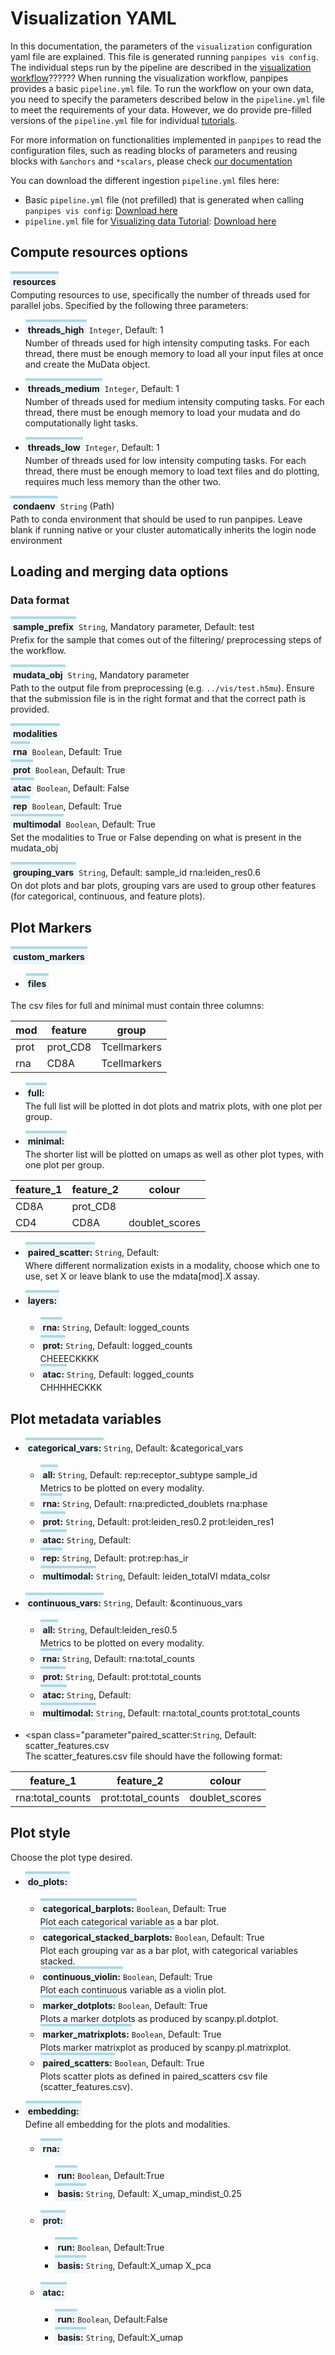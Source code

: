 <style>
  .parameter {
    border-top: 4px solid lightblue;
    background-color: rgba(173, 216, 230, 0.2);
    padding: 4px;
    display: inline-block;
    font-weight: bold;
  }
</style>

# Visualization YAML

In this documentation, the parameters of the `visualization` configuration yaml file are explained. 
This file is generated running `panpipes vis config`.  <br> The individual steps run by the pipeline are described in the [visualization workflow](WHEERREEEE)??????
When running the visualization workflow, panpipes provides a basic `pipeline.yml` file.
To run the workflow on your own data, you need to specify the parameters described below in the `pipeline.yml` file to meet the requirements of your data.
However, we do provide pre-filled versions of the `pipeline.yml` file for individual [tutorials](https://panpipes-pipelines.readthedocs.io/en/latest/tutorials/index.html).

For more information on functionalities implemented in `panpipes` to read the configuration files, such as reading blocks of parameters and reusing blocks with  `&anchors` and `*scalars`, please check [our documentation](./useful_info_on_yml.md)

You can download the different ingestion `pipeline.yml` files here:
- Basic `pipeline.yml` file (not prefilled) that is generated when calling `panpipes vis config`: [Download here](https://github.com/DendrouLab/panpipes/blob/main/panpipes/panpipes/pipeline_vis/pipeline.yml)
- `pipeline.yml` file for [Visualizing data Tutorial](https://panpipes-tutorials.readthedocs.io/en/latest/visualization/pipeline_yml.html): [Download here](https://panpipes-tutorials.readthedocs.io/en/latest/_downloads/29daa86241829b362152785caf30ab61/pipeline.yml)

## Compute resources options
<span class="parameter">resources</span><br>
Computing resources to use, specifically the number of threads used for parallel jobs.
Specified by the following three parameters:
  - <span class="parameter">threads_high</span> `Integer`, Default: 1<br>
        Number of threads used for high intensity computing tasks. 
        For each thread, there must be enough memory to load all your input files at once and create the MuData object.

  - <span class="parameter">threads_medium</span> `Integer`, Default: 1<br>
        Number of threads used for medium intensity computing tasks.
        For each thread, there must be enough memory to load your mudata and do computationally light tasks.

  - <span class="parameter">threads_low</span> `Integer`, Default: 1<br>
  	    Number of threads used for low intensity computing tasks.
        For each thread, there must be enough memory to load text files and do plotting, requires much less memory than the other two.

<span class="parameter">condaenv</span> `String` (Path)<br>
    Path to conda environment that should be used to run panpipes.
    Leave blank if running native or your cluster automatically inherits the login node environment

## Loading and merging data options
### Data format

<span class="parameter">sample_prefix</span> `String`, Mandatory parameter, Default: test<br>
Prefix for the sample that comes out of the filtering/ preprocessing steps of the workflow.

<span class="parameter">mudata_obj</span> `String`, Mandatory parameter <br>
 Path to the output file from preprocessing (e.g. `../vis/test.h5mu`).
 Ensure that the submission file is in the right format and that the correct path is provided.

<span class="parameter">modalities</span><br>
<span class="parameter">rna</span> `Boolean`, Default: True <br>
<span class="parameter">prot</span> `Boolean`, Default: True <br>
<span class="parameter">atac</span> `Boolean`, Default: False <br>
<span class="parameter">rep</span> `Boolean`, Default: True <br>
<span class="parameter">multimodal</span> `Boolean`, Default: True <br>
Set the modalities to True or False depending on what is present in the mudata_obj

<span class="parameter">grouping_vars</span> `String`, Default: sample_id  rna:leiden_res0.6 <br>
On dot plots and bar plots, grouping vars are used to group other features (for categorical, continuous, and feature plots).

## Plot Markers 
<span class="parameter">custom_markers</span><br>
  - <span class="parameter">files</span><br>
  
The csv files for full and minimal must contain three columns:

  | mod  | feature  | group        |
  |------|----------|--------------|
  | prot | prot_CD8 | Tcellmarkers |
  | rna  | CD8A     | Tcellmarkers |

  - <span class="parameter">full:</span><br>
The full list will be plotted in dot plots and matrix plots, with one plot per group. 

 - <span class="parameter">minimal:</span><br>
The shorter list will be plotted on umaps as well as other plot types, with one plot per group. 

 | feature_1 | feature_2 | colour         |
 |-----------|-----------|----------------|
 | CD8A      | prot_CD8  |                |
 | CD4       | CD8A      | doublet_scores |
    
  
- <span class="parameter">paired_scatter:</span>`String`, Default:  <br>
  Where different normalization exists in a modality, choose which one to use, set X or leave blank to use the mdata[mod].X assay. 

- <span class="parameter">layers:</span><br>
  - <span class="parameter">rna:</span>`String`, Default: logged_counts<br>
  - <span class="parameter">prot:</span>`String`, Default: logged_counts<br> CHEEECKKKK
  - <span class="parameter">atac:</span>`String`, Default: logged_counts<br> CHHHHECKKK
    
## Plot metadata variables 

- <span class="parameter">categorical_vars:</span>`String`, Default: &categorical_vars<br>
  - <span class="parameter">all:</span>`String`, Default: rep:receptor_subtype  sample_id<br>
Metrics to be plotted on every modality. 
  - <span class="parameter">rna:</span>`String`, Default: rna:predicted_doublets  rna:phase<br>
  - <span class="parameter">prot:</span>`String`, Default: prot:leiden_res0.2    prot:leiden_res1<br>
  - <span class="parameter">atac:</span>`String`, Default: <br>
  - <span class="parameter">rep:</span>`String`, Default: prot:rep:has_ir<br>
  - <span class="parameter">multimodal:</span>`String`, Default: leiden_totalVI    mdata_colsr<br>

- <span class="parameter">continuous_vars:</span>`String`, Default: &continuous_vars<br>
  - <span class="parameter">all:</span>`String`, Default:leiden_res0.5<br>
Metrics to be plotted on every modality. 
  - <span class="parameter">rna:</span>`String`, Default: rna:total_counts<br>
  - <span class="parameter">prot:</span>`String`, Default: prot:total_counts<br>
  - <span class="parameter">atac:</span>`String`, Default: <br>
  - <span class="parameter">multimodal:</span>`String`, Default: rna:total_counts    prot:total_counts<br>
  
- <span class="parameter"paired_scatter:</span>`String`, Default: scatter_features.csv<br>
The scatter_features.csv file should have the following format:

 | feature_1 | feature_2 | colour         |
 |-----------|-----------|----------------|
 |rna:total_counts | prot:total_counts  | doublet_scores|

## Plot style 
Choose the plot type desired. 
- <span class="parameter">do_plots:</span><br>
  - <span class="parameter">categorical_barplots:</span>`Boolean`, Default: True<br>
  Plot each categorical variable as a bar plot. 
  - <span class="parameter">categorical_stacked_barplots:</span>`Boolean`, Default: True<br>
  Plot each grouping var as a bar plot, with categorical variables stacked.
  - <span class="parameter">continuous_violin:</span>`Boolean`, Default: True<br>
  Plot each continuous variable as a violin plot.
  - <span class="parameter">marker_dotplots:</span>`Boolean`, Default: True<br>
  Plots a marker dotplots as produced by scanpy.pl.dotplot.
  - <span class="parameter"> marker_matrixplots:</span>`Boolean`, Default: True<br>
  Plots marker matrixplot as produced by scanpy.pl.matrixplot.
  - <span class="parameter">paired_scatters:</span>`Boolean`, Default: True<br>
  Plots scatter plots as defined in paired_scatters csv file (scatter_features.csv).

- <span class="parameter">embedding:</span><br>
Define all embedding for the plots and modalities.  
  - <span class="parameter">rna:</span><br>
    - <span class="parameter">run:</span>`Boolean`, Default:True<br>
    - <span class="parameter">basis:</span>`String`, Default: X_umap_mindist_0.25<br>
  - <span class="parameter">prot:</span><br>
    - <span class="parameter">run:</span>`Boolean`, Default:True<br>
    - <span class="parameter">basis:</span>`String`, Default:X_umap    X_pca<br>
  
  - <span class="parameter">atac:</span><br>
    - <span class="parameter">run:</span>`Boolean`, Default:False<br>
    - <span class="parameter">basis:</span>`String`, Default:X_umap<br>





 
      



